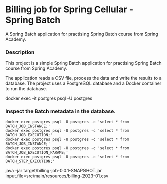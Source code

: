 # Billing job for Spring Cellular - Spring Batch
A Spring Batch application for practising Spring Batch course from Spring Academy.

### Description
This project is a simple Spring Batch application for practising Spring Batch course from Spring Academy.

The application reads a CSV file, process the data and write the results to a database. The project uses a PostgreSQL database and a Docker container to run the database.


docker exec -it postgres psql -U postgres

### Inspect the Batch metadata in the database.
```shell
docker exec postgres psql -U postgres -c 'select * from BATCH_JOB_INSTANCE;'
docker exec postgres psql -U postgres -c 'select * from BATCH_JOB_EXECUTION;'
docker exec postgres psql -U postgres -c 'select * from BATCH_JOB_INSTANCE;'
docker exec postgres psql -U postgres -c 'select * from BATCH_JOB_EXECUTION_PARAMS;'
docker exec postgres psql -U postgres -c 'select * from BATCH_STEP_EXECUTION;'
```

java -jar target/billing-job-0.0.1-SNAPSHOT.jar input.file=src/main/resources/billing-2023-01.csv